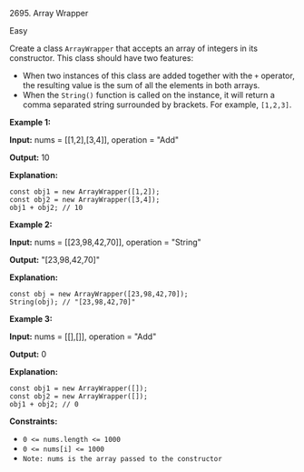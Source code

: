 2695\. Array Wrapper

Easy

Create a class `ArrayWrapper` that accepts an array of integers in its constructor. This class should have two features:

*   When two instances of this class are added together with the `+` operator, the resulting value is the sum of all the elements in both arrays.
*   When the `String()` function is called on the instance, it will return a comma separated string surrounded by brackets. For example, `[1,2,3]`.

**Example 1:**

**Input:** nums = [[1,2],[3,4]], operation = "Add"

**Output:** 10

**Explanation:** 

    const obj1 = new ArrayWrapper([1,2]); 
    const obj2 = new ArrayWrapper([3,4]); 
    obj1 + obj2; // 10

**Example 2:**

**Input:** nums = [[23,98,42,70]], operation = "String"

**Output:** "[23,98,42,70]"

**Explanation:** 

    const obj = new ArrayWrapper([23,98,42,70]); 
    String(obj); // "[23,98,42,70]"

**Example 3:**

**Input:** nums = [[],[]], operation = "Add"

**Output:** 0

**Explanation:** 
    
    const obj1 = new ArrayWrapper([]); 
    const obj2 = new ArrayWrapper([]); 
    obj1 + obj2; // 0

**Constraints:**

*   `0 <= nums.length <= 1000`
*   `0 <= nums[i] <= 1000`
*   `Note: nums is the array passed to the constructor`